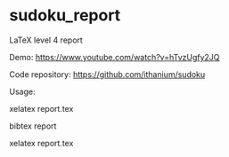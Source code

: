 # sudoku_report
LaTeX level 4 report

Demo: https://www.youtube.com/watch?v=hTvzUgfy2JQ

Code repository: https://github.com/ithanium/sudoku

Usage:

xelatex report.tex

bibtex report

xelatex report.tex
